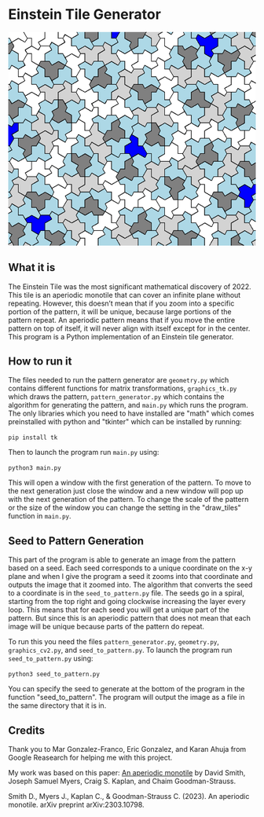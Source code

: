 # Einstein Tile Generator
![Einstein Pattern](pattern_image.png)

## What it is
The Einstein Tile was the most significant mathematical discovery of 2022. This tile is an aperiodic monotile that can cover an infinite plane without repeating. However, this doesn’t mean that if you zoom into a specific portion of the pattern, it will be unique, because large portions of the pattern repeat. An aperiodic pattern means that if you move the entire pattern on top of itself, it will never align with itself except for in the center. This  program is a Python implementation of an Einstein tile generator.

## How to run it
The files needed to run the pattern generator are `geometry.py` which contains different functions for matrix transformations, `graphics_tk.py` which draws the pattern, `pattern_generator.py` which contains the algorithm for generating the pattern, and `main.py` which runs the program. The only libraries which you need to have installed are "math" which comes preinstalled with python and "tkinter" which can be installed by running:

`pip install tk` 

Then to launch the program run `main.py` using: 

`python3 main.py` 

This will open a window with the first generation of the pattern. To move to the next generation just close the window and a new window will pop up with the next generation of the pattern. To change the scale of the pattern or the size of the window you can change the setting in the "draw_tiles" function in `main.py`.

## Seed to Pattern Generation
This part of the program is able to generate an image from the pattern based on a seed. Each seed corresponds to a unique coordinate on the x-y plane and when I give the program a seed it zooms into that coordinate and outputs the image that it zoomed into. The algorithm that converts the seed to a coordinate is in the `seed_to_pattern.py` file. The seeds go in a spiral, starting from the top right and going clockwise increasing the layer every loop. This means that for each seed you will get a unique part of the pattern. But since this is an aperiodic pattern that does not mean that each image will be unique because parts of the pattern do repeat.

To run this you need the files `pattern_generator.py`, `geometry.py`, `graphics_cv2.py`, and `seed_to_pattern.py`. To launch the program run `seed_to_pattern.py` using: 

`python3 seed_to_pattern.py` 

You can specify the seed to generate at the bottom of the program in the function "seed_to_pattern". The program will output the image as a file in the same directory that it is in.

## Credits
Thank you to Mar Gonzalez-Franco, Eric Gonzalez, and Karan Ahuja from Google Reasearch for helping me with this project.


My work was based on this paper: [An aperiodic monotile](https://cs.uwaterloo.ca/~csk/hat/) by David Smith, Joseph Samuel Myers, Craig S. Kaplan, and Chaim Goodman-Strauss.

Smith D., Myers J., Kaplan C., & Goodman-Strauss C. (2023). An aperiodic monotile. arXiv preprint arXiv:2303.10798.
